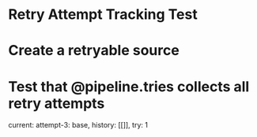 # Retry Attempt Tracking Test

# Create a retryable source

# Test that @pipeline.tries collects all retry attempts

current: attempt-3: base, history: [[]], try: 1
